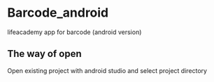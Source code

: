 # Barcode_android
lifeacademy app for barcode (android version)

## The way of open 
Open existing project with android studio and select project directory
